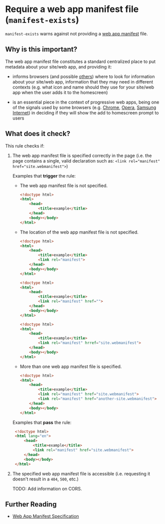 # Require a web app manifest file (`manifest-exists`)

`manifest-exists` warns against not providing a
[web app manifest](https://www.w3.org/TR/appmanifest) file.


## Why is this important?

The web app manifest file constitutes a standard centralized place
to put metadata about your site/web app, and providing it:

 * informs browsers (and possible [others](https://medium.com/web-on-the-edge/progressive-web-apps-on-windows-8d8eb68d524e#62d2))
   where to look for information about your site/web app, information
   that they may need in different contexts (e.g. what icon and name
   should they use for your site/web app when the user adds it to the
   homescreen)

 * is an essential piece in the context of progressive web apps,
   being one of the signals used by some browsers (e.g.
   [Chrome](https://developers.google.com/web/fundamentals/engage-and-retain/app-install-banners/),
   [Opera](https://dev.opera.com/blog/web-app-install-banners/),
   [Samsung Internet](https://medium.com/samsung-internet-dev/what-does-it-mean-to-be-an-app-ace43eb6b94d))
   in deciding if they will show the add to homescreen prompt to users


## What does it check?

This rule checks if:

1. The web app manifest file is specified correctly in the page
   (i.e. the page contains a single, valid declaration such as:
   `<link rel="manifest" href="site.webmanifest">`)

   Examples that **trigger** the rule:

   * The web app manifest file is not specified.

     ```html
     <!doctype html>
     <html>
         <head>
             <title>example</title>
         </head>
         <body></body>
     </html>
     ```

   * The location of the web app manifest file is not specified.

     ```html
     <!doctype html>
     <html>
         <head>
             <title>example</title>
             <link rel="manifest">
         </head>
         <body></body>
     </html>
     ```

     ```html
     <!doctype html>
     <html>
         <head>
             <title>example</title>
             <link rel="manifest" href="">
         </head>
         <body></body>
     </html>
     ```

     ```html
     <!doctype html>
     <html>
         <head>
             <title>example</title>
             <link rel="manifest" hrref="site.webmanifest">
         </head>
         <body></body>
     </html>
     ```

   * More than one web app manifest file is specified.

     ```html
     <!doctype html>
     <html>
         <head>
             <title>example</title>
             <link rel="manifest" href="site.webmanifest">
             <link rel="manifest" href="another-site.webmanifest">
         </head>
         <body></body>
     </html>
     ```

   Examples that **pass** the rule:

    ```html
     <!doctype html>
     <html lang="en">
         <head>
             <title>example</title>
             <link rel="manifest" href="site.webmanifest">
         </head>
         <body></body>
     </html>
    ```

2. The specified web app manifest file is accessible (i.e. requesting
   it doesn't result in a `404`, `500`, etc.)

   TODO: Add information on CORS.


## Further Reading

* [Web App Manifest Specification](https://www.w3.org/TR/appmanifest)
